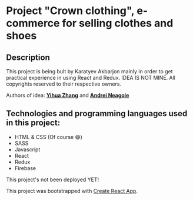 
# Project "Crown clothing", e-commerce for selling clothes and shoes

## Description

This project is being bult by Karatyev Akbarjon mainly in order to get practical experience in using React and Redux. IDEA IS NOT MINE. All copyrights reserved to their respective owners. 

Authors of idea: **[Yihua Zhang](https://github.com/ZhangMYihua)** and **[Andrei Neagoie](https://github.com/aneagoie)**

## Technologies and programming languages used in this project:

- HTML & CSS (Of course 😄)
- SASS
- Javascript
- React
- Redux
- Firebase

This project's not been deployed YET!

This project was bootstrapped with [Create React App](https://github.com/facebook/create-react-app).

